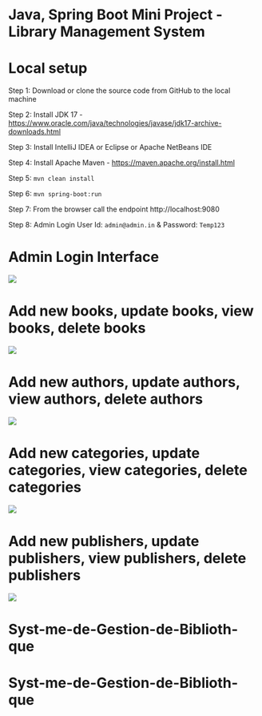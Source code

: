 # Java, Spring Boot Mini Project - Library Management System


# Local setup

Step 1: Download or clone the source code from GitHub to the local machine

Step 2: Install JDK 17 - https://www.oracle.com/java/technologies/javase/jdk17-archive-downloads.html

Step 3: Install IntelliJ IDEA or Eclipse or Apache NetBeans IDE

Step 4: Install Apache Maven - https://maven.apache.org/install.html

Step 5:  ```mvn clean install```

Step 6:  ```mvn spring-boot:run```

Step 7: From the browser call the endpoint http://localhost:9080

Step 8: Admin Login User Id: ```admin@admin.in``` & Password: ```Temp123```


# Admin Login Interface

<img src="https://blogger.googleusercontent.com/img/b/R29vZ2xl/AVvXsEiiuctxupeOK4Nh8j-nomwwapjkcVvkYig3lX7qoifcXE76_6CnOXMZ-CLww7G180qegsCkrtyUlaqpJsWm9GzhX9QUFxyNyEUAXFD5UWJpvh2BdIr0wyAnFC38QOdsL_1vak8LtxYHrZyplCU_Sri-7kM9nXxI9heXXB0621rzJgL6j1CSweX6xjaorg/s945/admin-login.png">

# Add new books, update books, view books, delete books

<img src="https://blogger.googleusercontent.com/img/b/R29vZ2xl/AVvXsEjYMpuCQx3lGsS4T_H4ziyDWIkBpYV5qgo5JHFMV0Drper48H7YfygEdv0htE3yWo8mlypUW9W7NFY00UtrVznFfFYIzNGAXBeskhBb_kHAJrVKnI7O5mZt0_c085n6ir-cNVEYsTYffn6WgCmoBiZULR88ah_YxDC-ywRKPTsxj58GcHFnyyeX00RsNA/s800/library-management-system.png">

# Add new authors, update authors, view authors, delete authors

<img src="https://blogger.googleusercontent.com/img/b/R29vZ2xl/AVvXsEixAW5k4E9IXf_OuVO1S5m100KS1xFo2ZrFoLnZYvNLjfpmIdI8W0ukd6yQn6oTsSWBKjDdAIGsnPf0EhgRwKzfpVq3mJXMcqG94Qp2oCCy0Pzf01b3kXP2ahgbvpFQND60c7cHwPNZ7A6uXh7fxqvB5od26PleS3giunEN-uAuFIuKijjELspH1_gLcw/s934/authors-list.png">

# Add new categories, update categories, view categories, delete categories

<img src="https://blogger.googleusercontent.com/img/b/R29vZ2xl/AVvXsEhYe6-eBO4HZjqE1Rr0PLoHS1dlvlnwuagwQtX6eRavoDsWRGk4yfguhWIdcOFRgM4H7985xL1bdiLQLqX_iU7RzddDb1yiQ0P3M0sfwUdTRlRGMg85Kp2KKTsVZH5WGlptL6LFRTITq4oSCJFFCZwGML1RrxI-chu-xb4eXOWIoZpNlFWLLUzkW6zLdQ/s935/categorylist.png">

# Add new publishers, update publishers, view publishers, delete publishers

<img src="https://blogger.googleusercontent.com/img/b/R29vZ2xl/AVvXsEhcNQAd4UVi_bYQQSvW49hn0rQ1O7bEBDyN4DDNJSH1rtxBg37QIHQKAp7ELGbFV4Xva2F0DmhTkA3vKVeZcmKs7lODgTulsJr1aLyBckEojzxzZE5FYlfuEwD62Qco6PsjdNVPEWT76GlyVnSP94zNZK59w3CMRuvbYjoc1-MpyXj-WCeNEjPDm6mucw/s938/publishers-list.png">

# Syst-me-de-Gestion-de-Biblioth-que
# Syst-me-de-Gestion-de-Biblioth-que
